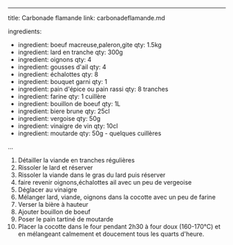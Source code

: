 
---
title: Carbonade flamande
link:  carbonadeflamande.md

ingredients:
- ingredient: boeuf macreuse,paleron,gite
  qty: 1.5kg
- ingredient: lard en tranche
  qty: 300g
- ingredient: oignons
  qty: 4
- ingredient: gousses d'ail
  qty: 4
- ingredient: échalottes
  qty: 8
- ingredient: bouquet garni
  qty: 1
- ingredient: pain d'épice ou pain rassi
  qty: 8 tranches
- ingredient: farine
  qty: 1 cuillère
- ingredient: bouillon de boeuf
  qty: 1L
- ingredient: biere brune
  qty: 25cl
- ingredient: vergoise
  qty: 50g
- ingredient: vinaigre de vin
  qty: 10cl
- ingredient: moutarde
  qty: 50g - quelques cuillères
  
...

1. Détailler la viande en tranches régulières
2. Rissoler le lard et réserver
3. Rissoler la viande dans le gras du lard puis réserver
4. faire revenir oignons,échalottes ail avec un peu de vergeoise
5. Déglacer au vinaigre
6. Mélanger lard, viande, oignons dans la cocotte avec un peu de farine
7. Verser la bière à hauteur
8. Ajouter bouillon de boeuf
9. Poser le pain tartiné de moutarde
10. Placer la cocotte dans le four pendant 2h30 à four doux (160-170°C) et en mélangeant calmement et doucement tous les quarts d'heure.
